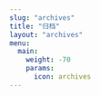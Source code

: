 ```yaml
---
slug: "archives"
title: "归档"
layout: "archives"
menu:
  main:
    weight: -70
    params:
      icon: archives
---
```

